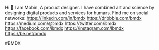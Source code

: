 Hi 👋
I am Mobin, A product designer.
I have combined art and science by designing digital products and services for humans.
Find me on social networks:
https://linkedin.com/in/bmdx
https://dribbble.com/bmdx
https://medium.com/@bmdx
https://twitter.com/ibmdx
https://facebook.com/ibmdx
https://instagram.com/lbmdx
https://be.net/bmdx

#BMDX

